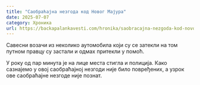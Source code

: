 ```yaml
---
title: "Саобраћајна незгода код Новог Мајура"
date: 2025-07-07
category: Хроника
url: https://backapalankavesti.com/hronika/saobracajna-nezgoda-kod-novog-majura/
---
```


Савесни возачи из неколико аутомобила који су се затекли на том путном правцу су застали и одмах притекли у помоћ.

У року од пар минута је на лице места стигла и полиција. Како сазнајемо у овој саобраћајној незгоди није било повређених, а узрок ове саобраћајне незгоде није познат.
